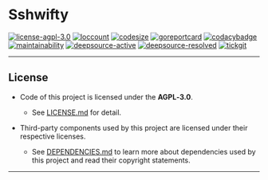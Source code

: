 # Sshwifty

[![license-agpl-3.0](https://img.shields.io/badge/Open%20Source%20License-AGPL‑3.0-blue.svg)](https://img.shields.io/badge/Open%20Source%20License-AGPL‑3.0-blue.svg)
[![loccount](https://img.shields.io/tokei/lines/github/BAN-AI-Multics/sshwifty.svg)](https://github.com/XAMPPRocky/tokei)
[![codesize](https://img.shields.io/github/languages/code-size/BAN-AI-Multics/sshwifty.svg)](https://github.com/BAN-AI-Multics/sshwifty)
[![goreportcard](https://goreportcard.com/badge/github.com/BAN-AI-Multics/sshwifty)](https://goreportcard.com/badge/github.com/BAN-AI-Multics/sshwifty)
[![codacybadge](https://api.codacy.com/project/badge/Grade/abada4bf5755427ca565bdef2e23ef5e)](https://app.codacy.com/gh/BAN-AI-Multics/sshwifty?utm_source=github.com&utm_medium=referral&utm_content=BAN-AI-Multics/sshwifty&utm_campaign=Badge_Grade_Settings)
[![maintainability](https://api.codeclimate.com/v1/badges/e0a0f66c4911f46f643c/maintainability)](https://codeclimate.com/github/BAN-AI-Multics/sshwifty/maintainability)
[![deepsource-active](https://deepsource.io/gh/BAN-AI-Multics/sshwifty.svg/?label=active-issues)](https://deepsource.io/gh/BAN-AI-Multics/sshwifty/?ref=repository-badge)
[![deepsource-resolved](https://deepsource.io/gh/BAN-AI-Multics/sshwifty.svg/?label=resolved+issues)](https://deepsource.io/gh/BAN-AI-Multics/sshwifty/?ref=repository-badge)
[![tickgit](https://img.shields.io/endpoint?url=https://api.tickgit.com/badge?repo=github.com/BAN-AI-Multics/sshwifty)](https://www.tickgit.com/browse?repo=github.com/BAN-AI-Multics/sshwifty)

---

## License

- Code of this project is licensed under the **AGPL‑3.0**.

  - See [LICENSE.md] for detail.

- Third-party components used by this project are licensed under their respective licenses.
  - See [DEPENDENCIES.md] to learn more about dependencies used by this project and read their copyright statements.

[license.md]: LICENSE.md
[dependencies.md]: DEPENDENCIES.md

---
